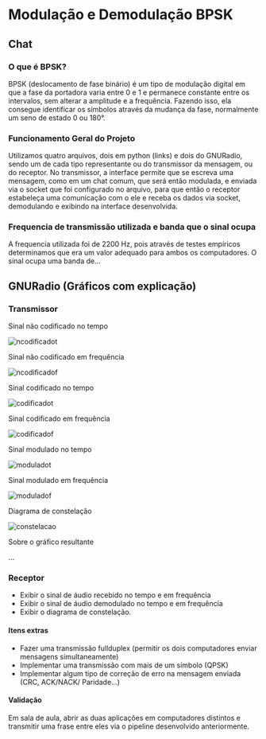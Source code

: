 ﻿# Modulação e Demodulação BPSK
## Chat
### O que é BPSK?
BPSK (deslocamento de fase binário) é um tipo de modulação digital em que a fase da portadora varia entre 0 e 1 e permanece constante entre os intervalos, sem alterar a amplitude e a frequência. Fazendo isso, ela consegue identificar os símbolos através da mudança da fase, normalmente um seno de estado 0 ou 180°.

### Funcionamento Geral do Projeto
Utilizamos quatro arquivos, dois em python (links) e dois do GNURadio, sendo um de cada tipo representante ou do transmissor da mensagem, ou do receptor. No transmissor, a interface permite que se escreva uma mensagem, como em um chat comum, que será então modulada, e enviada via o socket que foi configurado no arquivo, para que então o receptor estabeleça uma comunicação com o ele e receba os dados via socket, demodulando e exibindo na interface desenvolvida.

### Frequencia de transmissão utilizada e banda que o sinal ocupa
A frequencia utilizada foi de 2200 Hz, pois através de testes empíricos determinamos que era um valor adequado para ambos os computadores. O sinal ocupa uma banda de...

## GNURadio (Gráficos com explicação)
### Transmissor
Sinal não codificado no tempo

![ncodificadot](img/ncodt.png)

Sinal não codificado em frequência

![ncodificadof](img/ncodf.png)

Sinal codificado no tempo

![codificadot](img/codt.png)

Sinal codificado em frequência

![codificadof](img/codf.png)

Sinal modulado no tempo

![moduladot](img/modt.png)

Sinal modulado em frequência

![moduladof](img/modf.png)

Diagrama de constelação

![constelacao](img/const.png)

Sobre o gráfico resultante

...

### Receptor
- Exibir o sinal de áudio recebido no tempo e em frequência
- Exibir o sinal de áudio demodulado no tempo e em frequência
- Exibir o diagrama de constelação.

#### Itens extras
- Fazer uma transmissão fullduplex (permitir os dois computadores enviar mensagens simultaneamente)
- Implementar uma transmissão com mais de um símbolo (QPSK)
- Implementar algum tipo de correção de erro na mensagem enviada (CRC, ACK/NACK/ Paridade...)

#### Validação
Em sala de aula, abrir as duas aplicações em computadores distintos e transmitir uma frase entre eles via o pipeline desenvolvido anteriormente.
